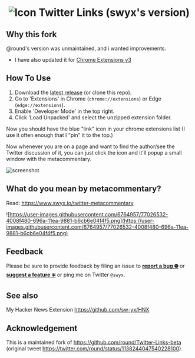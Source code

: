 # &nbsp;![Icon](https://raw.githubusercontent.com/round/Twitter-Links-beta/master/icon32.png) Twitter Links (swyx's version)

## Why this fork

@round's version was unmaintained, and i wanted improvements.

- I have also updated it for [Chrome Extensions v3]([url](https://blog.shahednasser.com/chrome-extension-tutorial-migrating-to-manifest-v3-from-v2/#from-background-scripts-to-service-workers))

## How To Use

1. Download the [latest release](https://github.com/sw-yx/Twitter-Links-beta/releases) (or clone this repo).
2. Go to 'Extensions' in Chrome (`chrome://extensions`) or Edge (`edge://extensions`).
3. Enable 'Developer Mode' in the top right.
4. Click 'Load Unpacked' and select the unzipped extension folder.

Now you should have the blue "link" icon in your chrome extensions list (I use it often enough that I "pin" it to the top.)

Now whenever you are on a page and want to find the author/see the Twitter discussion of it, you can just click the icon and it'll popup a small window with the metacommentary.

![screenshot](https://camo.githubusercontent.com/edc65aa854e00ac2021a8bda200bc7b606a6ed14/68747470733a2f2f692e696d6775722e636f6d2f786463686451612e706e67)

## What do you mean by metacommentary?

Read: https://www.swyx.io/twitter-metacommentary

![https://user-images.githubusercontent.com/6764957/77026532-4008f480-696a-11ea-9881-b6cb6e04f4f5.png](https://user-images.githubusercontent.com/6764957/77026532-4008f480-696a-11ea-9881-b6cb6e04f4f5.png)

## Feedback

Please be sure to provide feedback by filing an issue to **[report a bug ⛔️](https://github.com/sw-yx/Twitter-Links-beta/issues/new?labels=⛔%EF%B8%8Fbug&template=bug.md)** or **[suggest a feature ❇️](https://github.com/sw-yx/Twitter-Links-beta/issues/new?labels=❇%EF%B8%8F%20feature&template=feature.md)** or ping me on Twitter `@swyx`.

## See also

My Hacker News Extension https://github.com/sw-yx/HNX

## Acknowledgement

This is a maintained fork of https://github.com/round/Twitter-Links-beta (original tweet https://twitter.com/round/status/1138244047540228100).
